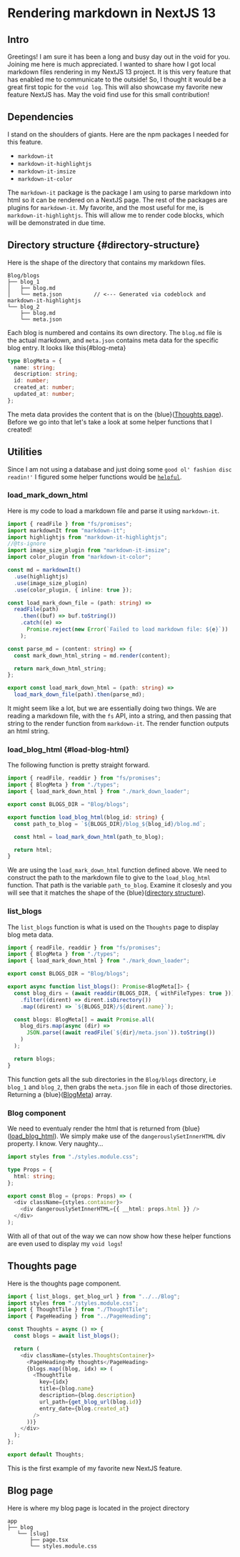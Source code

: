 # Rendering markdown in NextJS 13

## Intro

Greetings!  I am sure it has been a long and busy day out in the void for you.  Joining me here is much appreciated.  I wanted to share how I got local markdown files rendering in my NextJS 13 project.  It is this very feature that has enabled me to communicate to the outside!  So, I thought it would be a great first topic for the `void log`.  This will also showcase my favorite new feature NextJS has.  May the void find use for this small contribution!

## Dependencies

I stand on the shoulders of giants.  Here are the npm packages I needed for this feature.  

- `markdown-it`
- `markdown-it-highlightjs`
- `markdown-it-imsize`
- `markdown-it-color` 

The `markdown-it` package is the package I am using to parse markdown into html so it can be rendered on a NextJS page.  The rest of the packages are plugins for `markdown-it`.  My favorite, and the most useful for me, is `markdown-it-highlightjs`.  This will allow me to render code blocks, which will be demonstrated in due time.  

## Directory structure {#directory-structure}

Here is the shape of the directory that contains my markdown files.

```
Blog/blogs
├── blog_1
│   ├── blog.md
│   └── meta.json          // <--- Generated via codeblock and markdown-it-highlightjs
└── blog_2
    ├── blog.md
    └── meta.json
```

Each blog is numbered and contains its own directory.  The `blog.md` file is the actual markdown, and `meta.json` contains meta data for the specific blog entry.  It looks like this{#blog-meta}

```typescript
type BlogMeta = {
  name: string;
  description: string;
  id: number;
  created_at: number;
  updated_at: number;
};
```

The meta data provides the content that is on the {blue}([Thoughts page](/thoughts)).  Before we go into that let's take a look at some helper functions that I created!

## Utilities

Since I am not using a database and just doing some `good ol' fashion disc readin!'`  I figured some helper functions would be [`helpful`](https://www.youtube.com/watch?v=6zXDo4dL7SU). 

### load_mark_down_html

Here is my code to load a markdown file and parse it using `markdown-it`.

```typescript
import { readFile } from "fs/promises";
import markdownIt from "markdown-it";
import highlightjs from "markdown-it-highlightjs";
//@ts-ignore
import image_size_plugin from "markdown-it-imsize";
import color_plugin from "markdown-it-color";

const md = markdownIt()
  .use(highlightjs)
  .use(image_size_plugin)
  .use(color_plugin, { inline: true });

const load_mark_down_file = (path: string) =>
  readFile(path)
    .then((buf) => buf.toString())
    .catch((e) =>
      Promise.reject(new Error(`Failed to load markdown file: ${e}`))
    );

const parse_md = (content: string) => {
  const mark_down_html_string = md.render(content);

  return mark_down_html_string;
};

export const load_mark_down_html = (path: string) =>
  load_mark_down_file(path).then(parse_md);
```

It might seem like a lot, but we are essentially doing two things.  We are reading a markdown file, with the `fs` API, into a string, and then passing that string to the render function from `markdown-it`.  The render function outputs an html string.  

### load_blog_html {#load-blog-html}

The following function is pretty straight forward.

```typescript
import { readFile, readdir } from "fs/promises";
import { BlogMeta } from "./types";
import { load_mark_down_html } from "./mark_down_loader";

export const BLOGS_DIR = "Blog/blogs";

export function load_blog_html(blog_id: string) {
  const path_to_blog = `${BLOGS_DIR}/blog_${blog_id}/blog.md`;

  const html = load_mark_down_html(path_to_blog);

  return html;
}
```

We are using the `load_mark_down_html` function defined above.  We need to construct the path to the markdown file to give to the `load_blog_html` function.  That path is the variable `path_to_blog`.  Examine it closesly and you will see that it matches the shape of the {blue}([directory structure](#directory-structure)).

### list_blogs

The `list_blogs` function is what is used on the `Thoughts` page to display blog meta data.  

```typescript
import { readFile, readdir } from "fs/promises";
import { BlogMeta } from "./types";
import { load_mark_down_html } from "./mark_down_loader";

export const BLOGS_DIR = "Blog/blogs";

export async function list_blogs(): Promise<BlogMeta[]> {
  const blog_dirs = (await readdir(BLOGS_DIR, { withFileTypes: true }))
    .filter((dirent) => dirent.isDirectory())
    .map((dirent) => `${BLOGS_DIR}/${dirent.name}`);

  const blogs: BlogMeta[] = await Promise.all(
    blog_dirs.map(async (dir) =>
      JSON.parse((await readFile(`${dir}/meta.json`)).toString())
    )
  );

  return blogs;
}
```

This function gets all the sub directories in the `Blog/blogs` directory, i.e `blog_1` and `blog_2`, then grabs the `meta.json` file in each of those directories.  Returning a {blue}([BlogMeta](#blog-meta)) array.


### Blog component

We need to eventualy render the html that is returned from {blue}([load_blog_html](#load-blog-html)).  We simply make use of the `dangerouslySetInnerHTML` div property.  I know.  Very naughty... 

```typescript
import styles from "./styles.module.css";

type Props = {
  html: string;
};

export const Blog = (props: Props) => (
  <div className={styles.container}>
    <div dangerouslySetInnerHTML={{ __html: props.html }} />
  </div>
);
```


With all of that out of the way we can now show how these helper functions are even used to display my `void logs`!

## Thoughts page

Here is the thoughts page component.

```typescript
import { list_blogs, get_blog_url } from "../../Blog";
import styles from "./styles.module.css";
import { ThoughtTile } from "./ThoughtTile";
import { PageHeading } from "../PageHeading";

const Thoughts = async () => {
  const blogs = await list_blogs();

  return (
    <div className={styles.ThoughtsContainer}>
      <PageHeading>My thoughts</PageHeading>
      {blogs.map((blog, idx) => (
        <ThoughtTile
          key={idx}
          title={blog.name}
          description={blog.description}
          url_path={get_blog_url(blog.id)}
          entry_date={blog.created_at}
        />
      ))}
    </div>
  );
};

export default Thoughts;
```

This is the first example of my favorite new NextJS feature.


## Blog page 

Here is where my blog page is located in the project directory 

```
app
├── blog
   └── [slug]
       ├── page.tsx
       └── styles.module.css
```



